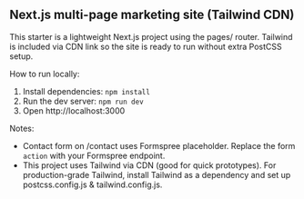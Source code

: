 Next.js multi-page marketing site (Tailwind CDN)
-----------------------------------------------

This starter is a lightweight Next.js project using the pages/ router.
Tailwind is included via CDN link so the site is ready to run without extra PostCSS setup.

How to run locally:
1. Install dependencies: `npm install`
2. Run the dev server: `npm run dev`
3. Open http://localhost:3000

Notes:
- Contact form on /contact uses Formspree placeholder. Replace the form `action` with your Formspree endpoint.
- This project uses Tailwind via CDN (good for quick prototypes). For production-grade Tailwind, install Tailwind as a dependency and set up postcss.config.js & tailwind.config.js.